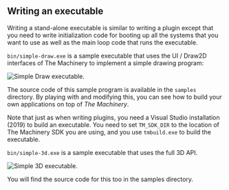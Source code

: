 ## Writing an executable

Writing a stand-alone executable is similar to writing a plugin except that you need to write
initialization code for booting up all the systems that you want to use as well as the main loop
code that runs the executable.

`bin/simple-draw.exe` is a sample executable that uses the UI / Draw2D interfaces of The Machinery
to implement a simple drawing program:

![Simple Draw executable.](https://www.dropbox.com/s/bilirde9yud4rn3/simple-draw.png?raw=1)

The source code of this sample program is available in the `samples` directory. By playing with
and modifying this, you can see how to build your own applications on top of *The Machinery*.

Note that just as when writing plugins, you need a Visual Studio installation (2019) to build an
executable. You need to set `TM_SDK_DIR` to the location of The Machinery SDK you are using, and you
use `tmbuild.exe` to build the executable.

`bin/simple-3d.exe` is a sample executable that uses the full 3D API.

![Simple 3D executable.](https://www.dropbox.com/s/oz9zob150yksnhr/simple-3d.png?raw=1)

You will find the source code for this too in the samples directory.